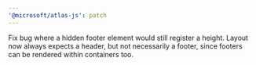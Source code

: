 ```yaml
---
'@microsoft/atlas-js': patch
---
```


Fix bug where a hidden footer element would still register a height. Layout now always expects a header, but not necessarily a footer, since footers can be rendered within containers too.

